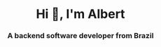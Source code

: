 <h1 align="center">Hi 👋, I'm Albert</h1>
<h3 align="center">A backend software developer from Brazil</h3>
